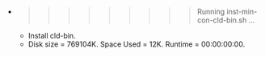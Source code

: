 * >>>>>>>>> Running inst-min-con-cld-bin.sh ...
  * Install cld-bin.
  * Disk size = 769104K. Space Used = 12K. Runtime = 00:00:00:00.
